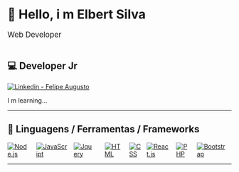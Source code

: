 # 👋 Hello, i m Elbert Silva
<div style='font-size:1.2em'>
	Web Developer
	
</div>

<br>

## 💻  Developer Jr

<div align='left' style="display: flex; justify-content: space-between;">
	<a href='https://www.linkedin.com/in/elbert-eduardo-martins-da-silva-70344596/'>
	<img src='https://img.shields.io/badge/linkedin--%238f2d07?style=for-the-badge&logo=linkedin&logoColor=white' alt='Linkedin - Felipe Augusto'>
	</a>
</div>
	<p>
	I m learning...
	</p>


<hr>

## 🔧 Linguagens / Ferramentas / Frameworks

<div align='left' style="display: flex; justify-content: space-between;">
	<!-- Programming Languages. -->
	<a href='https://nodejs.org/en/'>
		<img src='https://img.shields.io/badge/CODE-NODE-green' alt='Node.js'>
	</a>
	&emsp;
	<a href='https://developer.mozilla.org/en-US/docs/Web/JavaScript'>
		<img src='https://img.shields.io/badge/CODE-JAVASCRIPT-yellow' alt='JavaScript'>
	</a>
	&emsp;
	<a href='https://developer.mozilla.org/en-US/docs/Web/JavaScript'>
		<img src='https://img.shields.io/badge/CODE-JQUERY-blue' alt='Jquery'>
	</a>
	&emsp;
	</a>
	&emsp;
	<a href='https://developer.mozilla.org/en-US/docs/Web/HTML'>
		<img src='https://img.shields.io/badge/CODE-HTML-red' alt='HTML'>
	</a>
	&emsp;
	<a href='https://developer.mozilla.org/en-US/docs/Web/CSS'>
		<img src='https://img.shields.io/badge/CODE-CSS-blue' alt='CSS'>
	</a>
	&ensp;
	<a href='https://www.react.org/'>
		<img src='https://img.shields.io/badge/code-react-blue?logoWidth=30&labelColor=black&style=for-the-badge&logo=react' alt='React.js'>
	</a>
	&emsp;
	<a href='https://www.php.net/'>
		<img src='https://img.shields.io/badge/code-php-777BB4?logoWidth=30&labelColor=black&style=for-the-badge&logo=php' alt='PHP'>
	</a>
	&emsp;
	<a href='https://getbootstrap.com/'>
		<img src='https://img.shields.io/badge/tools-bootstrap-563D7C?logo=bootstrap&logoWidth=30&labelColor=black&style=for-the-badge' alt='Bootstrap'>
	</a>
	&emsp;
	
</div>
<hr>

<!--
**elbertsilva/elbertsilva** is a ✨ _special_ ✨ repository because its `README.md` (this file) appears on your GitHub profile.

Here are some ideas to get you started:

- 🔭 I’m currently working on ...
- 🌱 I’m currently learning ...
- 👯 I’m looking to collaborate on ...
- 🤔 I’m looking for help with ...
- 💬 Ask me about ...
- 📫 How to reach me: ...
- 😄 Pronouns: ...
- ⚡ Fun fact: ...
-->
